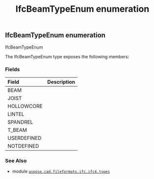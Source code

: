 ﻿---
title: IfcBeamTypeEnum enumeration
second_title: Aspose.CAD for Python via .NET API References
description: 
type: docs
weight: 2080
url: /python-net/aspose.cad.fileformats.ifc.ifc4.types/ifcbeamtypeenum/
is_root: false
---

## IfcBeamTypeEnum enumeration

IfcBeamTypeEnum



The IfcBeamTypeEnum type exposes the following members:

### Fields
| Field | Description |
| :- | :- |
| BEAM |  |
| JOIST |  |
| HOLLOWCORE |  |
| LINTEL |  |
| SPANDREL |  |
| T_BEAM |  |
| USERDEFINED |  |
| NOTDEFINED |  |



### See Also
* module [`aspose.cad.fileformats.ifc.ifc4.types`](..)
